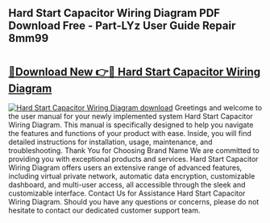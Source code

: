 ## Hard Start Capacitor Wiring Diagram PDF Download Free - Part-LYz User Guide Repair 8mm99

# <h2><a href="http://dflmqtv.blite.top/?on=Hard+Start+Capacitor+Wiring+Diagram">🔗Download New 👉🔴 Hard Start Capacitor Wiring Diagram</a></h2>

[![Hard Start Capacitor Wiring Diagram download](https://i.imgur.com/lujVjoI.png)](http://dflmqtv.blite.top/?on=Hard+Start+Capacitor+Wiring+Diagram)
Greetings and welcome to the user manual for your newly implemented system Hard Start Capacitor Wiring Diagram. This manual is specifically designed to help you navigate the features and functions of your product with ease. Inside, you will find detailed instructions for installation, usage, maintenance, and troubleshooting. Thank You for Choosing Brand Name We are committed to providing you with exceptional products and services. Hard Start Capacitor Wiring Diagram offers users an extensive range of advanced features, including virtual private network, automatic data encryption, customizable dashboard, and multi-user access, all accessible through the sleek and customizable interface. Contact Us for Assistance Hard Start Capacitor Wiring Diagram. Should you have any questions or concerns, please do not hesitate to contact our dedicated customer support team.
